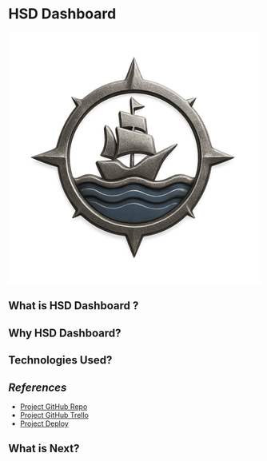 # HSD Dashboard

![HSD Dashboard Logo](main_app/static/images/Logo%20(4).png)

## What is HSD Dashboard ?
## Why HSD Dashboard?
## Technologies Used?
## *References*
+ [Project GitHub Repo ](https://github.com/ibutaibeh/HSD_Dashboard)
+ [Project GitHub Trello](https://trello.com/b/TmGRmD7a/hsd-dashboard)
+ [Project Deploy]()

## What is Next?